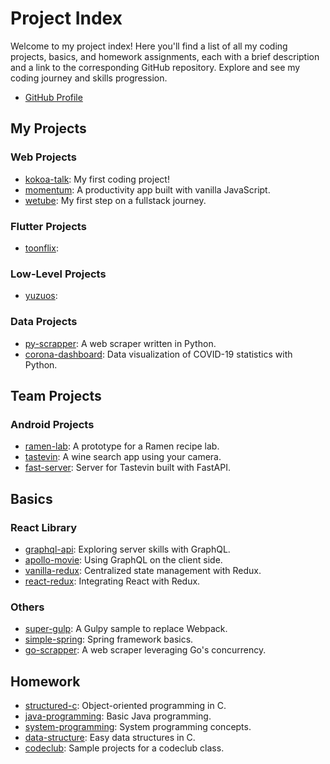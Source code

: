 # Project Index

Welcome to my project index! Here you'll find a list of all my coding projects, basics, and homework assignments, each with a brief description and a link to the corresponding GitHub repository. Explore and see my coding journey and skills progression.

- [GitHub Profile](https://github.com/YuruCoder/YuruCoder)

## My Projects

### Web Projects

- [kokoa-talk](https://github.com/YuruCoder/kokoa-talk): My first coding project!
- [momentum](https://github.com/YuruCoder/momentum): A productivity app built with vanilla JavaScript.
- [wetube](https://github.com/YuruCoder/wetube): My first step on a fullstack journey.

### Flutter Projects

- [toonflix](https://github.com/YuruCoder/toonflix):

### Low-Level Projects

- [yuzuos](https://github.com/YuruCoder/yuzuos):

### Data Projects

- [py-scrapper](https://github.com/YuruCoder/py-scrapper): A web scraper written in Python.
- [corona-dashboard](https://github.com/YuruCoder/corona-dashboard): Data visualization of COVID-19 statistics with Python.

## Team Projects

### Android Projects

- [ramen-lab](https://github.com/YuruCoder/ramen-lab): A prototype for a Ramen recipe lab.
- [tastevin](https://github.com/YuruCoder/tastevin): A wine search app using your camera.
- [fast-server](https://github.com/YuruCoder/fast-server): Server for Tastevin built with FastAPI.

## Basics

### React Library

- [graphql-api](https://github.com/YuruCoder/graphql-api): Exploring server skills with GraphQL.
- [apollo-movie](https://github.com/YuruCoder/apollo-movie): Using GraphQL on the client side.
- [vanilla-redux](https://github.com/YuruCoder/vanilla-redux): Centralized state management with Redux.
- [react-redux](https://github.com/YuruCoder/react-redux): Integrating React with Redux.

### Others

- [super-gulp](https://github.com/YuruCoder/super-gulp): A Gulpy sample to replace Webpack.
- [simple-spring](https://github.com/YuruCoder/simple-spring): Spring framework basics.
- [go-scrapper](https://github.com/YuruCoder/go-scrapper): A web scraper leveraging Go's concurrency.

## Homework

- [structured-c](https://github.com/YuruCoder/structured-c): Object-oriented programming in C.
- [java-programming](https://github.com/YuruCoder/java-programming): Basic Java programming.
- [system-programming](https://github.com/YuruCoder/system-programming): System programming concepts.
- [data-structure](https://github.com/YuruCoder/data-structure): Easy data structures in C.
- [codeclub](https://github.com/YuruCoder/codeclub): Sample projects for a codeclub class.
